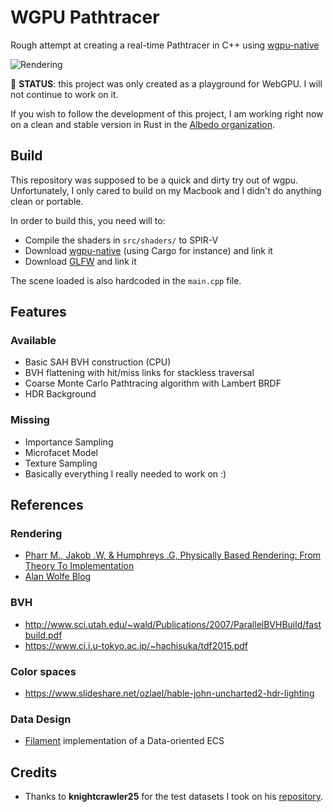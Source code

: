 # WGPU Pathtracer

Rough attempt at creating a real-time Pathtracer in C++ using [wgpu-native](https://github.com/gfx-rs/wgpu-native)

![Rendering](./demo.gif)

🚧 **STATUS**: this project was only created as a playground for WebGPU. I will not
continue to work on it.

If you wish to follow the development of this project, I am working right now
on a clean and stable version in Rust in the [Albedo organization](https://github.com/albedo-engine/albedo).

## Build

This repository was supposed to be a quick and dirty try out of wgpu. Unfortunately,
I only cared to build on my Macbook and I didn't do anything clean or portable.

In order to build this, you need will to:
* Compile the shaders in `src/shaders/` to SPIR-V
* Download [wgpu-native](https://github.com/gfx-rs/wgpu-native) (using Cargo for instance) and link it
* Download [GLFW](glfw.org) and link it

The scene loaded is also hardcoded in the `main.cpp` file.

## Features

### Available

* Basic SAH BVH construction (CPU)
* BVH flattening with hit/miss links for stackless traversal
* Coarse Monte Carlo Pathtracing algorithm with Lambert BRDF
* HDR Background

### Missing

* Importance Sampling
* Microfacet Model
* Texture Sampling
* Basically everything I really needed to work on :)

## References

### Rendering

* [Pharr M., Jakob .W, & Humphreys .G, Physically Based Rendering: From Theory To Implementation](http://www.pbr-book.org/)
* [Alan Wolfe Blog](https://blog.demofox.org/2020/05/25/casual-shadertoy-path-tracing-1-basic-camera-diffuse-emissive/)

### BVH

* http://www.sci.utah.edu/~wald/Publications/2007/ParallelBVHBuild/fastbuild.pdf
* https://www.ci.i.u-tokyo.ac.jp/~hachisuka/tdf2015.pdf

### Color spaces

* https://www.slideshare.net/ozlael/hable-john-uncharted2-hdr-lighting

### Data Design

* [Filament](https://github.com/google/filament) implementation
of a Data-oriented ECS

## Credits

* Thanks to **knightcrawler25** for the test datasets I took on his [repository](https://github.com/knightcrawler25/GLSL-PathTracer).
